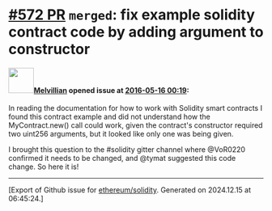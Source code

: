 # [\#572 PR](https://github.com/ethereum/solidity/pull/572) `merged`: fix example solidity contract code by adding argument to constructor

#### <img src="https://avatars.githubusercontent.com/u/1884338?u=2c1cfcf49e39c8112ab160ab1e1b59354cabda5f&v=4" width="50">[Melvillian](https://github.com/Melvillian) opened issue at [2016-05-16 00:19](https://github.com/ethereum/solidity/pull/572):

In reading the documentation for how to work with Solidity smart contracts I found this contract example and did not understand how the MyContract.new() call could work, given the contract's constructor required two uint256 arguments, but it looked like only one was being given.

I brought this question to the #solidity gitter channel where @VoR0220 confirmed it needs to be changed,  and @tymat suggested this code change. So here it is!





-------------------------------------------------------------------------------



[Export of Github issue for [ethereum/solidity](https://github.com/ethereum/solidity). Generated on 2024.12.15 at 06:45:24.]
